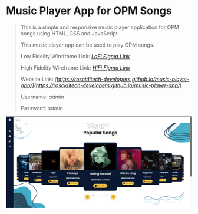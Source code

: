 # Music Player App for OPM Songs

> This is a simple and responsive music player application for OPM songs using HTML, CSS and JavaScript.
> 
> This music player app can be used to play OPM songs.
> 
> Low Fidelity Wireframe Link: *[LoFi Figma Link](https://www.figma.com/file/TqFgRMGnHKMARd8oZbnWDV/Low-Fidelity---Music-Player-App?type=design&node-id=3%3A266&t=YsGVp7zRWtsQywYN-1)*
>
> High Fidelity Wireframe Link: *[HiFi Figma Link](https://www.figma.com/file/5whHWVtioWOHQV2ErK9ZCo/High-Fidelity---Music-Player-App?type=design&node-id=0%3A1&t=6SJh2hb08HZ6MvrY-1)*
> 
> Website Link: *[https://rosciditech-developers.github.io/music-player-app/](https://rosciditech-developers.github.io/music-player-app/)*
>
> Username: *admin*
> 
> Password: *admin*

[![Music Player App](music-player/images/music-player-app-ss.PNG)](https://rosciditech-developers.github.io/music-player-app/)
